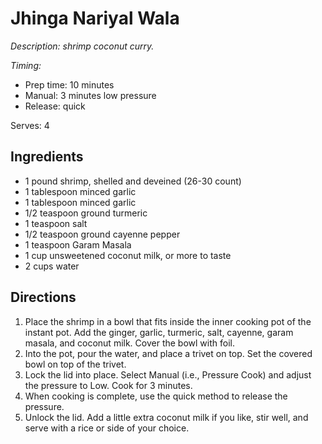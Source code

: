 # Jhinga Nariyal Wala

*Description: shrimp coconut curry.*

*Timing:*

- Prep time: 10 minutes
- Manual: 3 minutes low pressure
- Release: quick

Serves: 4

## Ingredients

- 1 pound shrimp, shelled and deveined (26-30 count)
- 1 tablespoon minced garlic
- 1 tablespoon minced garlic
- 1/2 teaspoon ground turmeric
- 1 teaspoon salt
- 1/2 teaspoon ground cayenne pepper
- 1 teaspoon Garam Masala
- 1 cup unsweetened coconut milk, or more to taste
- 2 cups water

## Directions

1. Place the shrimp in a bowl that fits inside the inner cooking pot of the instant pot. Add the ginger, garlic, turmeric, salt, cayenne, garam masala, and coconut milk. Cover the bowl with foil.
2. Into the pot, pour the water, and place a trivet on top. Set the covered bowl on top of the trivet.
3. Lock the lid into place. Select Manual (i.e., Pressure Cook) and adjust the pressure to Low. Cook for 3 minutes.
4. When cooking is complete, use the quick method to release the pressure.
5. Unlock the lid. Add a little extra coconut milk if you like, stir well, and serve with a rice or side of your choice.
